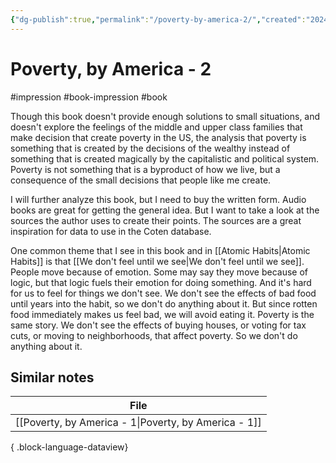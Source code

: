 ```yaml
---
{"dg-publish":true,"permalink":"/poverty-by-america-2/","created":"2024-01-07T10:43:03.565+09:00","updated":"2024-01-07T10:55:11.188+09:00"}
---
```


# Poverty, by America - 2

#impression #book-impression #book 

Though this book doesn't provide enough solutions to small situations, and doesn't explore the feelings of the middle and upper class families that make decision that create poverty in the US, the analysis that poverty is something that is created by the decisions of the wealthy instead of something that is created magically by the capitalistic and political system. Poverty is not something that is a byproduct of how we live, but a consequence of the small decisions that people like me create.

I will further analyze this book, but I need to buy the written form. Audio books are great for getting the general idea. But I want to take a look at the sources the author uses to create their points. The sources are a great inspiration for data to use in the Coten database.

One common theme that I see in this book and in [[Atomic Habits\|Atomic Habits]] is that [[We don't feel until we see\|We don't feel until we see]]. People move because of emotion. Some may say they move because of logic, but that logic fuels their emotion for doing something. And it's hard for us to feel for things we don't see. We don't see the effects of bad food until years into the habit, so we don't do anything about it. But since rotten food immediately makes us feel bad, we will avoid eating it. Poverty is the same story. We don't see the effects of buying houses, or voting for tax cuts, or moving to neighborhoods, that affect poverty. So we don't do anything about it.

## Similar notes

| File                                                    |
| ------------------------------------------------------- |
| [[Poverty, by America - 1\|Poverty, by America - 1]] |

{ .block-language-dataview}
